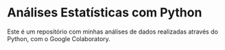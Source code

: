 # Análises Estatísticas com Python
Este é um repositório com minhas análises de dados realizadas através do Python, com o Google Colaboratory.
